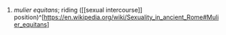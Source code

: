 1. _mulier equitans_; riding ([[sexual intercourse]] position)^[https://en.wikipedia.org/wiki/Sexuality_in_ancient_Rome#Mulier_equitans]